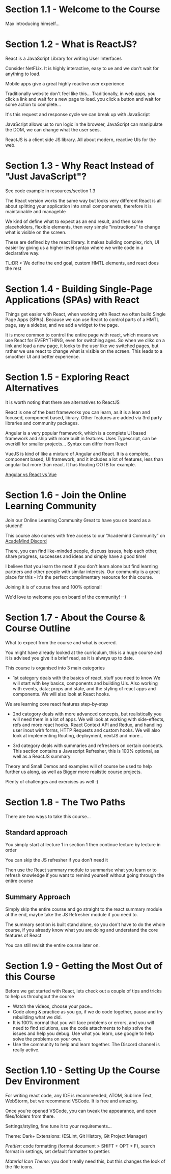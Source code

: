 # Section 1.1 - Welcome to the Course
Max introducing himself...


# Section 1.2 - What is ReactJS?
React is a JavaScript Library for writing User Interfaces

Consider NetFLix. It is highly interactive, easy to ue and we don't wait for anything to load.

Mobile apps give a great highly reactive user experience

Traditionally website don't feel like this... Traditionally, in web apps, you click a link and wait for a new page to load. you click a button and wait for some action to complete...

It's this request and response cycle we can break up with JavaScript

JavaScript allows us to run logic in the browser, JavaScript can manipulate the DOM, we can change what the user sees.

ReactJS is a client side JS library. All about modern, reactive UIs for the web.


# Section 1.3 - Why React Instead of "Just JavaScript"?
See code example in resources/section 1.3

The React version works the same way but looks very different
React is all about splitting your application into small componenets, therefore it is maintainable and manageble

We kind of define what to expect as an end result, and then some placeholders, flexible elements, then very simple "instructions" to change what is visible on the screen. 

These are defined by the react library. It makes building complex, rich, UI easier by giving us a higher level syntax where we write code in a declarative way.

TL:DR > We define the end goal, custom HMTL elements, and react does the rest


# Section 1.4 - Building Single-Page Applications (SPAs) with React
Things get easier with React, when working with React we often build Single Page Apps (SPAs). Because we can use React to control parts of a HMTL page, say a sidebar, and we add a widget to the page.

It is more common to control the entire page with react, which means we use React for EVERYTHING, even for switching ages. So when we clikc on a link and load a new page, it looks to the user like we switched pages, but rather we use react to change what is visible on the screen. This leads to a smoother UI and better experience.


# Section 1.5 - Exploring React Alternatives
It is worth noting that there are alternatives to ReactJS

React is one of the best frameworks you can learn, as it is a lean and focused, component based, library. Other features are added via 3rd party libraries and community packages.

Angular is a very popular framework, which is a complete UI based framework and ship with more built in features. Uses Typescript, can be overkill for smaller projects... Syntax can differ from React

VueJS is kind of like a mixture of Angular and React. It is a complete, component based, UI framework, and it includes a lot of features, less than angular but more than react. It has Routing OOTB for example.

[Angular vs React vs Vue](https://academind.com/tutorials/angular-vs-react-vs-vue-my-thoughts)


# Section 1.6 - Join the Online Learning Community
Join our Online Learning Community
Great to have you on board as a student!

This course also comes with free access to our “Academind Community” on [AcadeMind Discord](https://academind.com/community/)

There, you can find like-minded people, discuss issues, help each other, share progress, successes and ideas and simply have a good time!

I believe that you learn the most if you don't learn alone but find learning partners and other people with similar interests. Our community is a great place for this - it's the perfect complimentary resource for this course.

Joining it is of course free and 100% optional!

We'd love to welcome you on board of the community! :-)


# Section 1.7 - About the Course & Course Outline
What to expect from the course and what is covered.

You might have already looked at the curriculum, this is a huge course and it is advised you give it a brief read, as it is always up to date.

This course is organised into 3 main categories

* 1st category deals with the basics of react, stuff you need to know
We will start with key basics, components and building UIs. Also working with events, data; props and state, and the styling of react apps and components. We will also look at React hooks.

We are learning core react features step-by-step

* 2nd category deals with more advanced concepts, but realistically you will need them in a lot of apps.
We will look at working with side-effects, refs and more react hooks. React Context API and Redux, and handling user inout wirh forms, HTTP Requests and custom hooks. We will also look at implementing Routing, deployment, nextJS and more...

* 3rd category deals with summaries and refreshers on certain concepts.
This section contains a Javascript Refresher, this is 100% optional, as well as a ReactJS summary

Theory and Small Demos and examples will of course be used to help further us along, as well as Bigger more realistic course projects.

Plenty of challenges and exercises as well :)


# Section 1.8 - The Two Paths
There are two ways to take this course...

## Standard approach
You simply start at lecture 1 in section 1 then continue lecture by lecture in order

You can skip the JS refresher if you don't need it

Then use the React summary module to summarise what you learn or to refresh knowledge if you want to remind yourself without going through the entire course

## Summary Approach
Simply skip the entire course and go straight to the react summary module at the end, maybe take the JS Refresher module if you need to.

The summary section is built stand alone, so you don't have to do the whole course, if you already know what you are doing and understand the core features of React

You can still revisit the entire course later on.


# Section 1.9 - Getting the Most Out of this Course
Before we get started with React, lets check out a couple of tips and tricks to help us throuhgout the course

* Watch the videos, choose your pace...
* Code along & practice as you go, if we do code together, pause and try rebuilding what we did.
* It is 100% normal that you will face problems or errors, and you will need to find solutions, use the code attachments to help solve the issues and help you debug. Use what you learn, use google to help solve the problems on your own.
* Use the community to help and learn together. The Discord channel is really active.


# Section 1.10 - Setting Up the Course Dev Environment
For writing react code, any IDE is recommended, ATOM, Sublime Text, WebStorm, but we recommend VSCode. It is free and amazing.

Once you're opened VSCode, you can tweak the appearance, and open files/folders from there.

Settings/styling, fine tune it to your requirements...

Theme: Dark+
Extensions: (ESLint, Git History, Git Project Manager)

*Prettier*: code formatting (format document > SHIFT + OPT + F), search format in settings, set default formatter to prettier.

*Material Icon Theme*: you don't really need this, but this changes the look of the file icons.